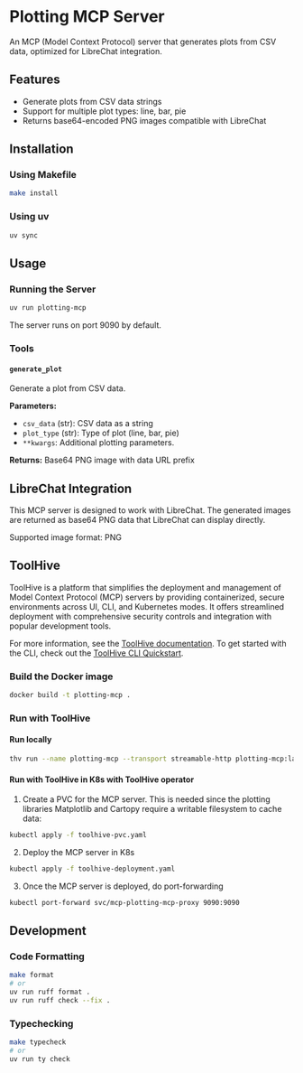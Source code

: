 # Plotting MCP Server

An MCP (Model Context Protocol) server that generates plots from CSV data, optimized for LibreChat integration.

## Features

- Generate plots from CSV data strings
- Support for multiple plot types: line, bar, pie
- Returns base64-encoded PNG images compatible with LibreChat

## Installation

### Using Makefile

```bash
make install
```

### Using uv

```bash
uv sync
```

## Usage

### Running the Server

```bash
uv run plotting-mcp
```

The server runs on port 9090 by default.

### Tools

#### `generate_plot`
Generate a plot from CSV data.

**Parameters:**
- `csv_data` (str): CSV data as a string
- `plot_type` (str): Type of plot (line, bar, pie)
- `**kwargs`: Additional plotting parameters.

**Returns:** Base64 PNG image with data URL prefix

## LibreChat Integration

This MCP server is designed to work with LibreChat. The generated images are returned as base64 PNG data that LibreChat can display directly.

Supported image format: PNG

## ToolHive

ToolHive is a platform that simplifies the deployment and management of Model Context Protocol (MCP) servers by providing containerized, secure environments across UI, CLI, and Kubernetes modes. It offers streamlined deployment with comprehensive security controls and integration with popular development tools.

For more information, see the [ToolHive documentation](https://docs.stacklok.com/toolhive/). To get started with the CLI, check out the [ToolHive CLI Quickstart](https://docs.stacklok.com/toolhive/tutorials/quickstart-cli).

### Build the Docker image

```bash
docker build -t plotting-mcp .
```

### Run with ToolHive

#### Run locally

```bash
thv run --name plotting-mcp --transport streamable-http plotting-mcp:latest
```

#### Run with ToolHive in K8s with ToolHive operator

1. Create a PVC for the MCP server. This is needed since the plotting libraries Matplotlib and Cartopy require a writable filesystem to cache data:
```bash
kubectl apply -f toolhive-pvc.yaml
```

2. Deploy the MCP server in K8s
```bash
kubectl apply -f toolhive-deployment.yaml
```

3. Once the MCP server is deployed, do port-forwarding
```bash
kubectl port-forward svc/mcp-plotting-mcp-proxy 9090:9090
```

## Development

### Code Formatting

```bash
make format
# or
uv run ruff format .
uv run ruff check --fix .
```

### Typechecking

```bash
make typecheck
# or
uv run ty check
```
